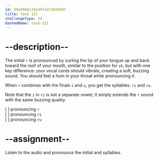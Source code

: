 ```yaml
---
id: 68a996b1fda397a3138ddb97
title: Task 121
challengeType: 24
dashedName: task-121
---
```


<!--SPEAKING-->

<!-- (Audio) A: r, ri, ru -->

# --description--

The initial `r` is pronounced by curling the tip of your tongue up and back toward the roof of your mouth, similar to the position for `sh`, but with one key difference: your vocal cords should vibrate, creating a soft, buzzing sound.  You should feel a hum in your throat while pronouncing it.

When `r` combines with the finals `i` and `u`, you get the syllables: `ri` and `ru`.

Note that the `i` in `ri` is not a separate vowel; it simply extends the `r` sound with the same buzzing quality.

[ ] pronouncing `r`  
[ ] pronouncing `ri`  
[ ] pronouncing `ru`

# --assignment--

Listen to the audio and pronounce the initial and syllables.
